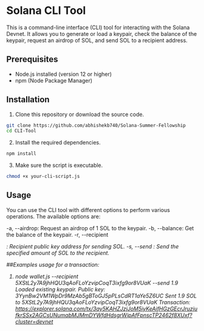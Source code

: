 # Solana CLI Tool

This is a command-line interface (CLI) tool for interacting with the Solana Devnet. It allows you to generate or load a keypair, check the balance of the keypair, request an airdrop of SOL, and send SOL to a recipient address.

## Prerequisites

- Node.js installed (version 12 or higher)
- npm (Node Package Manager)

## Installation

1. Clone this repository or download the source code.

```sh
git clone https://github.com/abhishekb740/Solana-Summer-Fellowship
cd CLI-Tool
```

2. Install the required dependencies.
```sh
npm install
```

3. Make sure the script is executable.
```sh
chmod +x your-cli-script.js
```

## Usage
You can use the CLI tool with different options to perform various operations. The available options are:

-a, --airdrop: Request an airdrop of 1 SOL to the keypair.
-b, --balance: Get the balance of the keypair.
-r, --recipient <address>: Recipient public key address for sending SOL.
-s, --send <amount>: Send the specified amount of SOL to the recipient.

##Examples usage for a transaction:
1. node wallet.js --recipient 5XStL2y7A9jhHQU3qAoFLoYzvipCoqT3ixfg9or8VUaK --send 1.9
Loaded existing keypair. Public key: 3YynBw2VM1WpDr9MzAb5gBToGJ5pPLsCdRT1aYe5Z6UC
Sent 1.9 SOL to 5XStL2y7A9jhHQU3qAoFLoYzvipCoqT3ixfg9or8VUaK
Transaction: https://explorer.solana.com/tx/3ay5KAHZJzjJoM5iyKeAifHGzGEcrJruzjufkrSSx2AGCsUNumabMJMmDYWfdHdsgrWipAfFpnscTP2462f8XUxf?cluster=devnet

